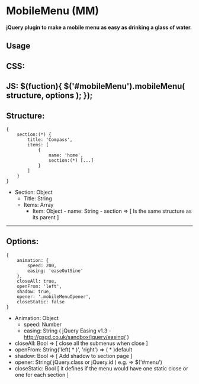 # MobileMenu (MM)
**jQuery plugin to make a mobile menu as easy as drinking a glass of water.**

## Usage
  CSS: <link rel="stylesheet" href="css/styles.css">
----------
  JS:
    $(fuction){
	    $('#mobileMenu').mobileMenu( structure, options );
	});
----------

## Structure:
    {
		section:(*) {
			title: 'Compass',
			items: [
				{
					name: 'home',
					section:(*) [...]
				}
			]
		}
    }



 - Section: Object
	 - Title: String
	 - Items: Array
		 - Item: Object
				 - name: String
				 - section ⇒ [ Is the same structure as its parent ]


----------

## Options:

    {
	    animation: {
		    speed: 200,
		    easing: 'easeOutSine'
	    },
	    closeAll: true,
	    openFrom: 'left',
	    shadow: true,
	    opener: '.mobileMenuOpener',
	    closeStatic: false
	}

 - Animation: Object
	 - speed: Number
	 - easing: String ( jQuery Easing v1.3 - http://gsgd.co.uk/sandbox/jquery/easing/ )
 - closeAll: Bool => [ close all the submenus when close ]
 - openFrom: String('left( * )', 'right') => ( * )default
 - shadow: Bool => [ Add shadow to section page ]
 - opener: String( jQuery.class or jQuery.id ) e.g. => $('#menu')
 - closeStatic: Bool [ it defines if the menu would have one static close or one for each section ]
